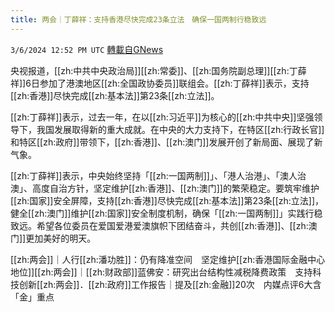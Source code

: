 ```yaml
---
title: 两会｜丁薛祥：支持香港尽快完成23条立法　确保一国两制行稳致远
---
```

`3/6/2024 12:52 PM UTC` [轉載自GNews](https://gnews.org/articles/2370680)

央视报道，[[zh:中共中央政治局]][[zh:常委]]、[[zh:国务院副总理]][[zh:丁薛祥]]6日参加了港澳地区[[zh:全国政协委员]]联组会。[[zh:丁薛祥]]表示，支持[[zh:香港]]尽快完成[[zh:基本法]]第23条[[zh:立法]]。

[[zh:丁薛祥]]表示，过去一年，在以[[zh:习近平]]为核心的[[zh:中共中央]]坚强领导下，我国发展取得新的重大成就。在中央的大力支持下，在特区[[zh:行政长官]]和特区[[zh:政府]]带领下，[[zh:香港]]、[[zh:澳门]]发展开创了新局面、展现了新气象。

[[zh:丁薛祥]]表示，中央始终坚持「[[zh:一国两制]]」、「港人治港」、「澳人治澳」、高度自治方针，坚定维护[[zh:香港]]、[[zh:澳门]]的繁荣稳定。要筑牢维护[[zh:国家]]安全屏障，支持[[zh:香港]]尽快完成[[zh:基本法]]第23条[[zh:立法]]，健全[[zh:澳门]]维护[[zh:国家]]安全制度机制，确保「[[zh:一国两制]]」实践行稳致远。希望各位委员在爱国爱港爱澳旗帜下团结奋斗，共创[[zh:香港]]、[[zh:澳门]]更加美好的明天。

[[zh:两会]]｜人行[[zh:潘功胜]]：仍有降准空间　坚定维护[[zh:香港国际金融中心地位]][[zh:两会]]｜[[zh:财政部]]蓝佛安：研究出台结构性减税降费政策　支持科技创新[[zh:两会]]．[[zh:政府]]工作报告｜提及[[zh:金融]]20次　内媒点评6大含「金」重点
